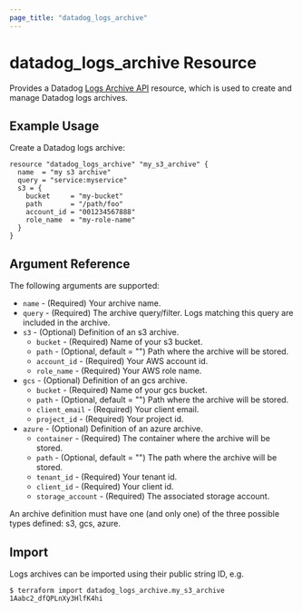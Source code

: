 ```yaml
---
page_title: "datadog_logs_archive"
---
```


# datadog_logs_archive Resource

Provides a Datadog [Logs Archive API](https://docs.datadoghq.com/api/v2/logs-archives/) resource, which is used to create and manage Datadog logs archives.

## Example Usage

Create a Datadog logs archive:

```hcl
resource "datadog_logs_archive" "my_s3_archive" {
  name  = "my s3 archive"
  query = "service:myservice"
  s3 = {
    bucket     = "my-bucket"
    path       = "/path/foo"
    account_id = "001234567888"
    role_name  = "my-role-name"
  }
}
```

## Argument Reference

The following arguments are supported:

- `name` - (Required) Your archive name.
- `query` - (Required) The archive query/filter. Logs matching this query are included in the archive.
- `s3` - (Optional) Definition of an s3 archive.
  - `bucket` - (Required) Name of your s3 bucket.
  - `path` - (Optional, default = "") Path where the archive will be stored.
  - `account_id` - (Required) Your AWS account id.
  - `role_name` - (Required) Your AWS role name.
- `gcs` - (Optional) Definition of an gcs archive.
  - `bucket` - (Required) Name of your gcs bucket.
  - `path` - (Optional, default = "") Path where the archive will be stored.
  - `client_email` - (Required) Your client email.
  - `project_id` - (Required) Your project id.
- `azure` - (Optional) Definition of an azure archive.
  - `container` - (Required) The container where the archive will be stored.
  - `path` - (Optional, default = "") The path where the archive will be stored.
  - `tenant_id` - (Required) Your tenant id.
  - `client_id` - (Required) Your client id.
  - `storage_account` - (Required) The associated storage account.

An archive definition must have one (and only one) of the three possible types defined: s3, gcs, azure.

## Import

Logs archives can be imported using their public string ID, e.g.

```
$ terraform import datadog_logs_archive.my_s3_archive 1Aabc2_dfQPLnXy3HlfK4hi
```
